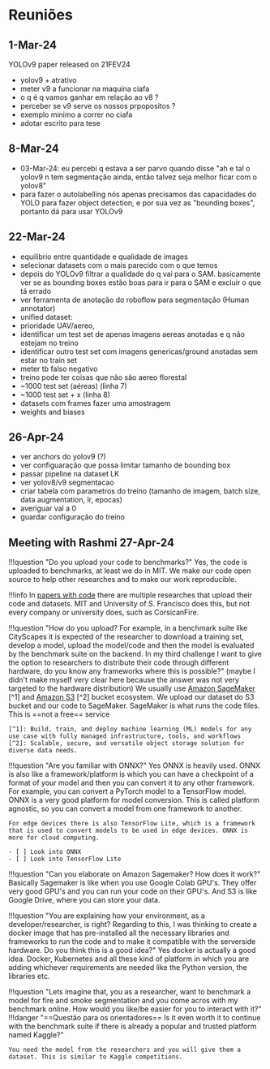 # Reuniões

## 1-Mar-24

YOLOv9 paper released on 21FEV24

- yolov9 + atrativo
- meter v9 a funcionar na maquina ciafa
- o q é q vamos ganhar em relação ao v8 ?
- perceber se v9 serve os nossos prpopositos ?
- exemplo minimo a correr no ciafa
- adotar escrito para tese

## 8-Mar-24

- 03-Mar-24: eu percebi q estava a ser parvo quando disse "ah e tal o yolov9 n tem segmentação ainda, então talvez seja melhor ficar com o yolov8"
- para fazer o autolabelling nós apenas precisamos das capacidades do YOLO para fazer object detection, e por sua vez as "bounding boxes", portanto dá para usar YOLOv9

## 22-Mar-24

- equilibrio entre quantidade e qualidade de images
- selecionar datasets com o mais parecido com o que temos
- depois do YOLOv9 filtrar a qualidade do q vai para o SAM. basicamente ver se as bounding boxes estão boas para ir para o SAM e excluir o que tá errado
- ver ferramenta de anotação do roboflow para segmentação (Human annotator)
- unified dataset:
- prioridade UAV/aereo,
- identificar um test set de apenas imagens aereas anotadas e q não estejam no treino
- identificar outro test set com imagens genericas/ground anotadas sem estar no train set
- meter tb falso negativo
- treino pode ter coisas que não são aereo florestal
- ~1000 test set (aéreas) (linha 7)
- ~1000 test set + x (linha 8)
- datasets com frames fazer uma amostragem
- weights and biases

## 26-Apr-24 

- ver anchors do yolov9 (?)
- ver configuaração que possa limitar tamanho de bounding box
- passar pipeline na dataset LK 
- ver yolov8/v9 segmentacao
- criar tabela com parametros do treino (tamanho de imagem, batch size, data augmentation, lr, epocas)
- averiguar val a 0
- guardar configuração do treino

## Meeting with Rashmi 27-Apr-24

!!!question "Do you upload your code to benchmarks?"
    Yes, the code is uploaded to benchmarks, at least we do in MIT. We make our code open source to help other researches and to make our work reproducible.

!!!info
    In [papers with code](https://paperswithcode.com/) there are multiple researches that upload their code and datasets. MIT and University of S. Francisco does this, but not every company or university does, such as CorsicanFire.

!!!question "How do you upload? For example, in a benchmark suite like CityScapes it is expected of the researcher to download a training set, develop a model, upload the model/code and then the model is evaluated by the benchmark suite on the backend. In my third challenge I want to give the option to researchers to distribute their code through different hardware, do you know any frameworks where this is possible?"
    (maybe I didn't make myself very clear here because the answer was not very targeted to the hardware distribution)
    We usually use [Amazon SageMaker](https://aws.amazon.com/sagemaker/) [^1] and [Amazon S3](https://aws.amazon.com/s3/) [^2] bucket ecosystem. We upload our dataset do S3 bucket and our code to SageMaker. SageMaker is what runs the code files. This is ==not a free== service 
    
    [^1]: Build, train, and deploy machine learning (ML) models for any use case with fully managed infrastructure, tools, and workflows
    [^2]: Scalable, secure, and versatile object storage solution for diverse data needs.

!!!question "Are you familiar with ONNX?"
    Yes ONNX is heavily used. ONNX is also like a framework/platform is which you can have a checkpoint of a format of your model and then you can convert it to any other framework. For example, you can convert a PyTorch model to a TensorFlow model. ONNX is a very good platform for model conversion. This is called platform agnostic, so you can convert a model from one framework to another.

    For edge devices there is also TensorFlow Lite, which is a framework that is used to convert models to be used in edge devices. ONNX is more for cloud computing.

    - [ ] Look into ONNX
    - [ ] Look into TensorFlow Lite

!!!question "Can you elaborate on Amazon Sagemaker? How does it work?"
    Basically Sagemaker is like when you use Google Colab GPU's. They offer very good GPU's and you can run your code on their GPU's. And S3 is like Google Drive, where you can store your data.

!!!question "You are explaining how your environment, as a developer/researcher, is right? Regarding to this, I was thinking to create a docker image that has pre-installed all the necessary libraries and frameworks to run the code and to make it compatible with the serverside hardware. Do you think this is a good idea?"
    Yes docker is actually a good idea. Docker, Kubernetes and all these kind of platform in which you are adding whichever requirements are needed like the Python version, the libraries etc.

!!!question "Lets imagine that, you as a researcher, want to benchmark a model for fire and smoke segmentation and you come acros with my benchmark online. How would you like/be easier for you to interact with it?" 
    !!!danger "==Questão para os orientadores== Is it even worth it to continue with the benchmark suite if there is already a popular and trusted platform named Kaggle?"
        
    You need the model from the researchers and you will give them a dataset. This is similar to Kaggle competitions. 
